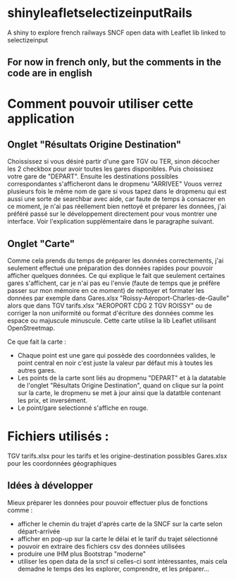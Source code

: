 # shinyleafletselectizeinputRails
A shiny to explore french railways SNCF open data with Leaflet lib linked to selectizeinput

For now in french only, but the comments in the code are in english
-----------------------------------------------------------------------------------------------------------------------
# Comment pouvoir utiliser cette application

## Onglet "Résultats Origine Destination"
Choississez si vous désiré partir d'une gare TGV ou TER, sinon décocher les 2 checkbox pour avoir toutes les gares disponibles. Puis choissisez votre gare de "DEPART".
Ensuite les destinations possibles correspondantes s'afficheront dans le dropmenu "ARRIVEE"
Vouos verrez plusieurs fois le même nom de gare si vous tapez dans le dropmenu qui est aussi une sorte de searchbar avec aide, car faute de temps à consacrer en ce moment, je n'ai pas réellement bien nettoyé et préparer les données, j'ai préféré passé sur le développement directement pour vous montrer une interface. Voir l'explication supplémentaire dans le paragraphe suivant.

## Onglet "Carte"
Comme cela prends du temps de préparer les données correctements, j'ai seulement effectué une préparation des données rapides pour pouvoir afficher quelques données.
Ce qui explique le fait que seulement certaines gares s'affichent, car je n'ai pas eu l'envie (faute de temps que je préfère passer sur mon mémoire en ce moment) de nettoyer et formater les données par exemple dans Gares.xlsx "Roissy-Aéroport-Charles-de-Gaulle" alors que dans TGV tarifs.xlsx "AEROPORT CDG 2 TGV ROISSY" ou de corriger la non uniformité ou format d'écriture des données comme les espace ou majuscule minuscule.
Cette carte utilise la lib Leaflet utilisant OpenStreetmap.

Ce que fait la carte :
- Chaque point est une gare qui possède des coordonnées valides, le point central en noir c'est juste la valeur par défaut mis à toutes les autres gares.
- Les points de la carte sont liés au dropmenu "DEPART" et à la datatable de l'onglet "Résultats Origine Destination", quand on clique sur la point sur la carte, le dropmenu se met à jour ainsi que la datatble contenant les prix, et inversément.
- Le point/gare selectionné s'affiche en rouge.

# Fichiers utilisés :
TGV tarifs.xlsx pour les tarifs et les origine-destination possibles
Gares.xlsx pour les coordonnées géographiques

## Idées à développer
Mieux préparer les données pour pouvoir effectuer plus de fonctions comme :
- afficher le chemin du trajet d'après carte de la SNCF sur la carte selon départ-arrivée
- afficher en pop-up sur la carte le délai et le tarif du trajet sélectionné
- pouvoir en extraire des fichiers csv des données utilisées
- produire une IHM plus Bootstrap "moderne"
- utiliser les open data de la sncf si celles-ci sont intéressantes, mais cela demadne le temps des les explorer, comprendre, et les préparer...
